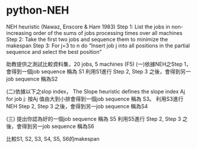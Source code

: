 # python-NEH

NEH heuristic (Nawaz, Enscore & Ham 1983)
Step 1: List the jobs in non-increasing order of the sums of jobs processing times over all machines
Step 2: Take the first two jobs and sequence them to minimize the makespan
Step 3: For j=3 to n do “Insert job j into all positions in the partial sequence and select the best position”


助教提供之測試比較資料集，20 jobs, 5 machines (F5)
(一)依據NEH之Step 1，會得到一個job sequence  稱為 S1
利用S1進行  Step 2, Step 3 之後，會得到另一job sequence  稱為S2


(二)依據以下之slop index，
The Slope heuristic defines the slope index Aj for job j:
按Aj 值由大到小排會得到一個job sequence  稱為  S3。
利用S3進行  NEH Step 2, Step 3 之後，會得到另一job sequence  稱為S4


(三) 提出你認為好的一個job sequence  稱為  S5
利用S5進行  Step 2, Step 3 之後，會得到另一job sequence  稱為S6


比較S1, S2, S3, S4, S5, S6的makespan
